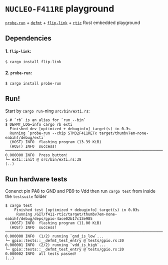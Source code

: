 # `NUCLEO-F411RE` playground

[`probe-run`] + [`defmt`] + [`flip-link`] + [`rtic`] Rust embedded playground

[`probe-run`]: https://crates.io/crates/probe-run
[`defmt`]: https://github.com/knurling-rs/defmt
[`flip-link`]: https://github.com/knurling-rs/flip-link
[`rtic`]: https://github.com/rtic-rs/cortex-m-rtic

## Dependencies

#### 1. `flip-link`:

```console
$ cargo install flip-link
```

#### 2. `probe-run`:

```console
$ cargo install probe-run
```

## Run!

Start by `cargo run`-ning `src/bin/exti.rs`:

```console
$ # `rb` is an alias for `run --bin`
$ DEFMT_LOG=info cargo rb exti
  Finished dev [optimized + debuginfo] target(s) in 0.3s
  Running `probe-run --chip STM32F411RETx target/thumbv7em-none-eabihf/debug/exti`
  (HOST) INFO  flashing program (13.39 KiB)
  (HOST) INFO  success!
────────────────────────────────────────────────────────────────────────────────
0.000000 INFO  Press button!
└─ exti::init @ src/bin/exti.rs:38
(..)
```

## Run hardware tests

Conenct pin PA8 to GND and PB9 to Vdd then run `cargo test` from inside the `testsuite` folder

```console
$ cargo test
    Finished test [optimized + debuginfo] target(s) in 0.03s
     Running /GIT/f411-rtic/target/thumbv7em-none-eabihf/debug/deps/gpio-4ace02b17c13e985
  (HOST) INFO  flashing program (11.00 KiB)
  (HOST) INFO  success!
────────────────────────────────────────────────────────────────────────────────
0.000000 INFO  (1/2) running `gnd_is_low`...
└─ gpio::tests::__defmt_test_entry @ tests/gpio.rs:20
0.000001 INFO  (2/2) running `vdd_is_high`...
└─ gpio::tests::__defmt_test_entry @ tests/gpio.rs:20
0.000002 INFO  all tests passed!
(..)
```
